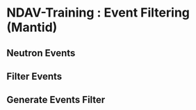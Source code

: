 # NDAV-Training : Event Filtering (Mantid)

## Neutron Events


## Filter Events



## Generate Events Filter
